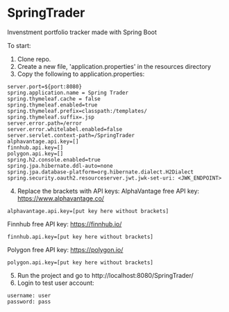 # SpringTrader
Invenstment portfolio tracker made with Spring Boot 

To start:
1. Clone repo.
2. Create a new file, 'application.properties' in the resources directory
3. Copy the following to application.properties:
```
server.port=${port:8080}
spring.application.name = Spring Trader
spring.thymeleaf.cache = false
spring.thymeleaf.enabled=true 
spring.thymeleaf.prefix=classpath:/templates/
spring.thymeleaf.suffix=.jsp
server.error.path=/error
server.error.whitelabel.enabled=false 
server.servlet.context-path=/SpringTrader
alphavantage.api.key=[]
finnhub.api.key=[]
polygon.api.key=[]
spring.h2.console.enabled=true
spring.jpa.hibernate.ddl-auto=none
spring.jpa.database-platform=org.hibernate.dialect.H2Dialect
spring.security.oauth2.resourceserver.jwt.jwk-set-uri: <JWK_ENDPOINT>
```
4. Replace the brackets with API keys:
   AlphaVantage free API key: https://www.alphavantage.co/
```
alphavantage.api.key=[put key here without brackets]
```
   Finnhub free API key: https://finnhub.io/
```
finnhub.api.key=[put key here without brackets]
```
   Polygon free API key: https://polygon.io/
```
polygon.api.key=[put key here without brackets]
```
5. Run the project and go to http://localhost:8080/SpringTrader/
6. Login to test user account:
```
username: user
password: pass
```
